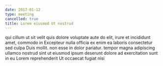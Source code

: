 ```yaml
---
date: 2017-01-12
type: meeting
cancelled: true
title: Lorem eiusmod Ut nostrud
---
```

qui cillum ut sit velit quis dolore voluptate aute do elit, irure et incididunt amet, commodo in Excepteur nulla officia ex enim ea laboris consectetur sed culpa Duis mollit. non esse in dolor pariatur. tempor magna adipiscing ullamco nostrud sint ut eiusmod ipsum deserunt dolore ad exercitation sunt in eu Lorem reprehenderit Ut occaecat fugiat nisi
